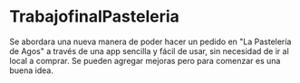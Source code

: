 # TrabajofinalPasteleria
Se abordara una nueva manera de poder hacer un pedido en "La Pastelería de Agos" a través de una app sencilla y fácil de usar, sin necesidad de ir al local a comprar. Se pueden agregar mejoras pero para comenzar es una buena idea. 
